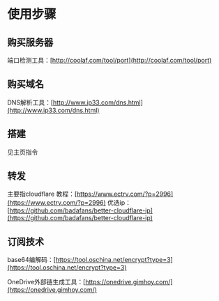 # 使用步骤

## 购买服务器

端口检测工具：[http://coolaf.com/tool/port](http://coolaf.com/tool/port)

## 购买域名

DNS解析工具：[http://www.ip33.com/dns.html](http://www.ip33.com/dns.html)

## 搭建

见主页指令

## 转发
主要指cloudflare
教程：[https://www.ectrv.com/?p=2996](https://www.ectrv.com/?p=2996)
优选ip：[https://github.com/badafans/better-cloudflare-ip](https://github.com/badafans/better-cloudflare-ip)

## 订阅技术

base64编解码：[https://tool.oschina.net/encrypt?type=3](https://tool.oschina.net/encrypt?type=3)

OneDrive外部链生成工具：[https://onedrive.gimhoy.com/](https://onedrive.gimhoy.com/)

